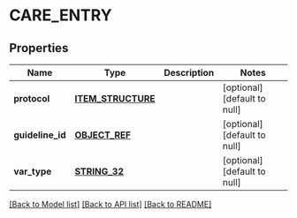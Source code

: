 # CARE_ENTRY

## Properties
Name | Type | Description | Notes
------------ | ------------- | ------------- | -------------
**protocol** | [**ITEM_STRUCTURE**](ItemStructure.md) |  | [optional] [default to null]
**guideline_id** | [**OBJECT_REF**](ObjectRef.md) |  | [optional] [default to null]
**var_type** | [**STRING_32**](STRING_32.md) |  | [optional] [default to null]

[[Back to Model list]](../README.md#documentation-for-models) [[Back to API list]](../README.md#documentation-for-api-endpoints) [[Back to README]](../README.md)


